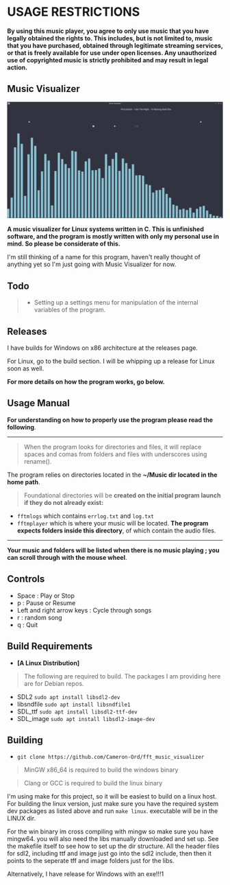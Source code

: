 
# USAGE RESTRICTIONS
 
**By using this music player, you agree to only use music that you have legally obtained the rights to. This includes, but is not limited to, music that you have purchased, obtained through legitimate streaming services, or that is freely available for use under open licenses. Any unauthorized use of copyrighted music is strictly prohibited and may result in legal action.**

## Music Visualizer
![Image](example/example.png)

**A music visualizer for Linux systems written in C. This is unfinished software, and the program is mostly written with only my personal use in mind. So please be considerate of this.**

I'm still thinking of a name for this program, haven't really thought of anything yet so I'm just going with Music Visualizer for now. 

## Todo
> - Setting up a settings menu for manipulation of the internal variables of the program.

## Releases
I have builds for Windows on x86 architecture at the releases page.

For Linux, go to the build section. I will be whipping up a release for Linux soon as well.


**For more details on how the program works, go below.**

## Usage Manual
**For understanding on how to properly use the program please read the following**.

---
> When the program looks for directories and files, it will replace spaces and comas from folders and files with underscores using rename().
 
The program relies on directories located in the **~/Music dir located in the home path**.

> Foundational directories will be **created on the initial program launch if they do not already exist:**
- ```fftmlogs``` which contains ```errlog.txt``` and ```log.txt```
- ```fftmplayer``` which is where your music will be located. **The program expects folders inside this directory**, of which contain the audio files.
---

**Your music and folders will be listed when there is no music playing ; you can scroll through with the mouse wheel**. 

## Controls
- Space : Play or Stop
- p : Pause or Resume
- Left and right arrow keys : Cycle through songs
- r : random song
- q : Quit

## Build Requirements
* **[A Linux Distribution]**

>  The following are required to build. The packages I am providing here are for Debian repos.

- SDL2 ```sudo apt install libsdl2-dev```
- libsndfile ```sudo apt install libsndfile1``` 
- SDL_ttf ```sudo apt install libsdl2-ttf-dev```                  
- SDL_image ```sudo apt install libsdl2-image-dev```

## Building
- ```git clone https://github.com/Cameron-Ord/fft_music_visualizer``` 

> MinGW x86_64 is required to build the windows binary

> Clang or GCC is required to build the linux binary

I'm using make for this project, so it will be easiest to build on a linux host. For building the linux version, just make sure you have the required system dev packages as listed above and run ```make linux```. executable will be in the LINUX dir.

For the win binary im cross compiling with mingw so make sure you have mingw64. you will also need the libs manually downloaded and set up. See the makefile itself to see how to set up the dir structure. All the header files for sdl2, including ttf and image just go into the sdl2 include, then then it points to the seperate tff and image folders just for the libs.

Alternatively, I have release for Windows with an exe!!!1










